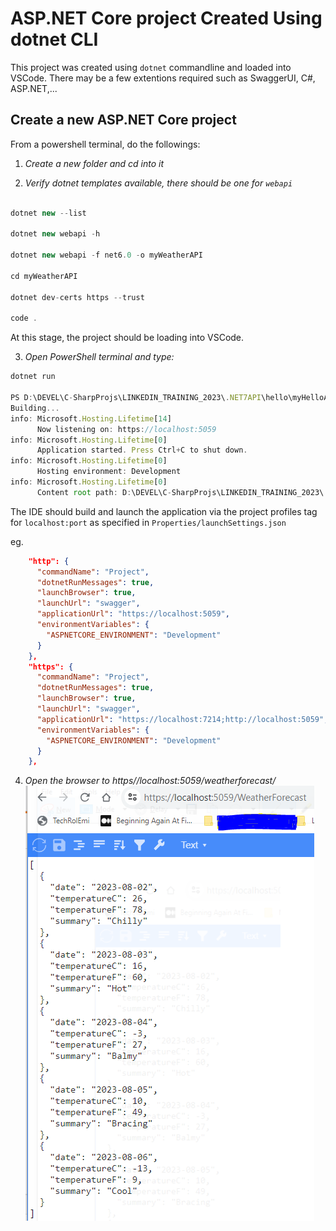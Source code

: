 # ASP.NET Core project Created Using dotnet CLI

This project was created using `dotnet` commandline and loaded into VSCode.  There may be a few extentions required such as SwaggerUI, C#, ASP.NET,...

## Create a new ASP.NET Core project

From a powershell terminal, do the followings:

1. *Create a new folder and cd into it*

2. *Verify dotnet templates available, there should be one for `webapi`*

```javascript

dotnet new --list

dotnet new webapi -h

dotnet new webapi -f net6.0 -o myWeatherAPI

cd myWeatherAPI

dotnet dev-certs https --trust

code .
```

At this stage, the project should be loading into VSCode.


3. *Open PowerShell terminal and type:*

```typescript
dotnet run

PS D:\DEVEL\C-SharpProjs\LINKEDIN_TRAINING_2023\.NET7API\hello\myHelloAPI> dotnet run --watch
Building...
info: Microsoft.Hosting.Lifetime[14]
      Now listening on: https://localhost:5059
info: Microsoft.Hosting.Lifetime[0]
      Application started. Press Ctrl+C to shut down.
info: Microsoft.Hosting.Lifetime[0]
      Hosting environment: Development
info: Microsoft.Hosting.Lifetime[0]
      Content root path: D:\DEVEL\C-SharpProjs\LINKEDIN_TRAINING_2023\.NET7API\hello\myHelloAPI
```

The IDE should build and launch the application via the project profiles tag for    `localhost:port` as specified in `Properties/launchSettings.json`

eg.
```json
    "http": {
      "commandName": "Project",
      "dotnetRunMessages": true,
      "launchBrowser": true,
      "launchUrl": "swagger",
      "applicationUrl": "https://localhost:5059",
      "environmentVariables": {
        "ASPNETCORE_ENVIRONMENT": "Development"
      }
    },
    "https": {
      "commandName": "Project",
      "dotnetRunMessages": true,
      "launchBrowser": true,
      "launchUrl": "swagger",
      "applicationUrl": "https://localhost:7214;http://localhost:5059",
      "environmentVariables": {
        "ASPNETCORE_ENVIRONMENT": "Development"
      }
    },
```

4. *Open the browser to https//localhost:5059/weatherforecast/*
![](./ASPNETCoreSwaggerUI.PNG)
